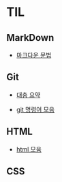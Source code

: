 # TIL

## MarkDown

- [마크다운 문법](markdown/markdown.md)

## Git

- [대충 요약](git/git.md)

- [git 명령어 모음](git/git_commands.md)

## HTML

- [html 모음](html/html.md)

## CSS
